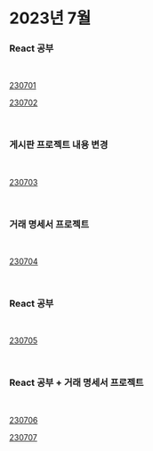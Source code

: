 # 2023년 7월

### React 공부

<br />

[230701](/DateLink/2023-07/230701.md)

[230702](/DateLink/2023-07/230702.md)

<br />

### 게시판 프로젝트 내용 변경

<br />

[230703](/DateLink/2023-07/230703.md)

<br />

### 거래 명세서 프로젝트

<br />

[230704](/DateLink/2023-07/230704.md)

<br />

### React 공부

<br />

[230705](/DateLink/2023-07/230705.md)

<br />

### React 공부 + 거래 명세서 프로젝트

<br />

[230706](/DateLink/2023-07/230706.md)

[230707](/DateLink/2023-07/230707.md)
